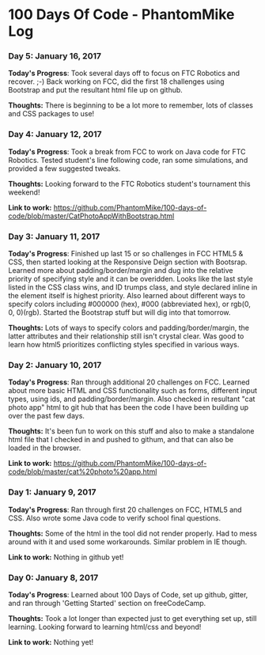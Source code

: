 # 100 Days Of Code - PhantomMike Log

### Day 5: January 16, 2017
**Today's Progress**:  Took several days off to focus on FTC Robotics and recover. ;-) Back working on FCC, did the first 18 challenges using Bootstrap and put the resultant html file up on github.

**Thoughts:** There is beginning to be a lot more to remember, lots of classes and CSS packages to use!

### Day 4: January 12, 2017

**Today's Progress**: Took a break from FCC to work on Java code for FTC Robotics. Tested student's line following code, ran some simulations, and provided a few suggested tweaks.

**Thoughts:** Looking forward to the FTC Robotics student's tournament this weekend!

**Link to work:** https://github.com/PhantomMike/100-days-of-code/blob/master/CatPhotoAppWithBootstrap.html

### Day 3: January 11, 2017

**Today's Progress**: Finished up last 15 or so challenges in FCC HTML5 & CSS, then started looking at the Responsive Deign section with Bootsrap. Learned more about padding/border/margin and dug into the relative priority of specifying style and it can be overidden. Looks like the last style listed in the CSS class wins, and ID trumps class, and style declared inline in the element itself is highest priority. Also learned about different ways to specify colors including #000000 (hex), #000 (abbreviated hex), or rgb(0, 0, 0)(rgb).  Started the Bootstrap stuff but will dig into that tomorrow.

**Thoughts:** Lots of ways to specify colors and padding/border/margin, the latter attributes and their relationship still isn't crystal clear.  Was good to learn how html5 prioritizes conflicting styles specified in various ways.

### Day 2: January 10, 2017

**Today's Progress**: Ran through additional 20 challenges on FCC.  Learned about more basic HTML and CSS functionality such as forms, different input types, using ids, and padding/border/margin.  Also checked in resultant "cat photo app" html to git hub that has been the code I have been building up over the past few days.

**Thoughts:** It's been fun to work on this stuff and also to make a standalone html file that I checked in and pushed to githum, and that can also be loaded in the browser.

**Link to work:** https://github.com/PhantomMike/100-days-of-code/blob/master/cat%20photo%20app.html

### Day 1: January 9, 2017

**Today's Progress**: Ran through first 20 challenges on FCC, HTML5 and CSS.  Also wrote some Java code to verify school final questions.

**Thoughts:** Some of the html in the tool did not render properly.  Had to mess around with it and used some workarounds.  Similar problem in IE though.

**Link to work:** Nothing in github yet!

### Day 0: January 8, 2017

**Today's Progress**: Learned about 100  Days of Code, set up github, gitter, and ran through 'Getting Started' section on freeCodeCamp.

**Thoughts:** Took a lot longer than expected just to get everything set up, still learning. Looking forward to learning html/css and beyond!

**Link to work:** Nothing yet!


<!--
### Day 0: February 30, 2016 (Example 2)
##### (delete me or comment me out)

**Today's Progress**: Fixed CSS, worked on canvas functionality for the app.

**Thoughts**: I really struggled with CSS, but, overall, I feel like I am slowly getting better at it. Canvas is still new for me, but I managed to figure out some basic functionality.

**Link(s) to work**: [Calculator App](http://www.example.com)


### Day 1: June 27, Monday

**Today's Progress**: I've gone through many exercises on FreeCodeCamp.

**Thoughts** I've recently started coding, and it's a great feeling when I finally solve an algorithm challenge after a lot of attempts and hours spent.

**Link(s) to work**
1. [Find the Longest Word in a String](https://www.freecodecamp.com/challenges/find-the-longest-word-in-a-string)
2. [Title Case a Sentence](https://www.freecodecamp.com/challenges/title-case-a-sentence)
-->
